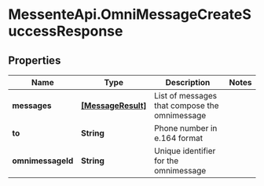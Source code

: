 # MessenteApi.OmniMessageCreateSuccessResponse

## Properties

Name | Type | Description | Notes
------------ | ------------- | ------------- | -------------
**messages** | [**[MessageResult]**](MessageResult.md) | List of messages that compose the omnimessage | 
**to** | **String** | Phone number in e.164 format | 
**omnimessageId** | **String** | Unique identifier for the omnimessage | 


